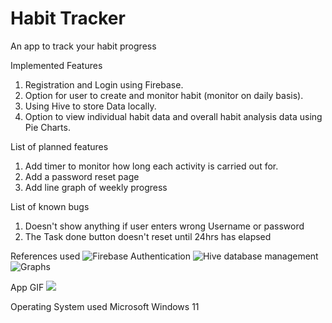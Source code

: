 # Habit Tracker
An app to track your habit progress

Implemented Features
1. Registration and Login using Firebase.
2. Option for user to create and monitor habit (monitor on daily basis).
3. Using Hive to store Data locally.
4. Option to view individual habit data and overall habit analysis data using Pie Charts.

List of planned features
1. Add timer to monitor how long each activity is carried out for.
2. Add a password reset page
3. Add line graph of weekly progress

List of known bugs
1. Doesn't show anything if user enters wrong Username or password
2. The Task done button doesn't reset until 24hrs has elapsed

References used
![Firebase Authentication](https://www.youtube.com/watch?v=4vKiJZNPhss)
![Hive database management](https://www.youtube.com/watch?v=w8cZKm9s228)
![Graphs](https://pub.dev/packages/fl_chart)

App GIF
<img src='https://github.com/Shashank-Girish/IRIS_2022_Shashank_G_211CS256/blob/master/IRIS_Rec_GIF_Habit_App_Shashank.gif'>

Operating System used 
Microsoft Windows 11
